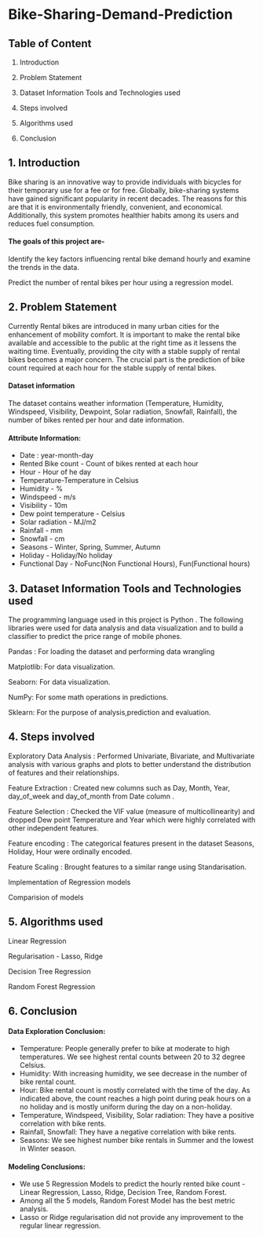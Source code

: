 # Bike-Sharing-Demand-Prediction

## Table of Content

1. Introduction

2. Problem Statement

3. Dataset Information Tools and Technologies used

4. Steps involved

5. Algorithms used

6. Conclusion

## 1. Introduction

Bike sharing is an innovative way to provide individuals with bicycles for their temporary use for a fee or for free. Globally, bike-sharing systems have gained significant popularity in recent decades. The reasons for this are that it is environmentally friendly, convenient, and economical. Additionally, this system promotes healthier habits among its users and reduces fuel consumption.

#### The goals of this project are- 

Identify the key factors influencing rental bike demand hourly and examine the trends in the data.

Predict the number of rental bikes per hour using a regression model.

## 2. Problem Statement

Currently Rental bikes are introduced in many urban cities for the enhancement of mobility comfort. It is important to make the rental bike available and accessible to the public at the right time as it lessens the waiting time. Eventually, providing the city with a stable supply of rental bikes becomes a major concern. The crucial part is the prediction of bike count required at each hour for the stable supply of rental bikes.

#### Dataset information

The dataset contains weather information (Temperature, Humidity, Windspeed, Visibility, Dewpoint, Solar radiation, Snowfall, Rainfall), the number of bikes rented per hour and date information.


#### Attribute Information:

* Date : year-month-day
* Rented Bike count - Count of bikes rented at each hour
* Hour - Hour of he day
* Temperature-Temperature in Celsius
* Humidity - %
* Windspeed - m/s
* Visibility - 10m
* Dew point temperature - Celsius
* Solar radiation - MJ/m2
* Rainfall - mm
* Snowfall - cm
* Seasons - Winter, Spring, Summer, Autumn
* Holiday - Holiday/No holiday
* Functional Day - NoFunc(Non Functional Hours), Fun(Functional hours)

## 3. Dataset Information Tools and Technologies used

The programming language used in this project is Python . The following libraries were used for data analysis and data visualization and to build a classifier to predict the price range of mobile phones.

Pandas : For loading the dataset and performing data wrangling

Matplotlib: For data visualization.

Seaborn: For data visualization.

NumPy: For some math operations in predictions.

Sklearn: For the purpose of analysis,prediction and evaluation.

## 4. Steps involved

Exploratory Data Analysis : Performed Univariate, Bivariate, and Multivariate analysis with various graphs and plots to better understand the distribution of features and their relationships.

Feature Extraction : Created new columns such as Day, Month, Year, day_of_week and day_of_month from Date column .

Feature Selection : Checked the VIF value (measure of multicollinearity) and dropped Dew point Temperature and Year which were highly correlated with other independent features.

Feature encoding : The categorical features present in the dataset Seasons, Holiday, Hour were ordinally encoded.

Feature Scaling : Brought features to a similar range using Standarisation.

Implementation of Regression models

Comparision of models

## 5. Algorithms used

Linear Regression

Regularisation - Lasso, Ridge

Decision Tree Regression

Random Forest Regression

## 6. Conclusion

#### Data Exploration Conclusion:

* Temperature: People generally prefer to bike at moderate to high temperatures. We see highest rental counts between 20 to 32 degree Celsius.
* Humidity: With increasing humidity, we see decrease in the number of bike rental count.
* Hour: Bike rental count is mostly correlated with the time of the day. As indicated above, the count reaches a high point during peak hours on a no holiday and is mostly uniform during the day on a non-holiday.
* Temperature, Windspeed, Visibility, Solar radiation: They have a positive correlation with bike rents.
* Rainfall, Snowfall: They have a negative correlation with bike rents.
* Seasons: We see highest number bike rentals in Summer and the lowest in Winter season.

#### Modeling Conclusions:

* We use 5 Regression Models to predict the hourly rented bike count - Linear Regression, Lasso, Ridge, Decision Tree, Random Forest.
* Among all the 5 models, Random Forest Model has the best metric analysis.
* Lasso or Ridge regularisation did not provide any improvement to the regular linear regression.
